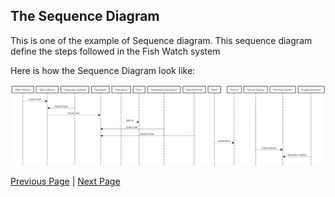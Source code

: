 ## The Sequence Diagram

This is one of the example of Sequence diagram.
This sequence diagram define the steps followed in the Fish Watch system

Here is how the Sequence Diagram look like:

![Actor / Action Approach](../artifacts/sequence%20diagram.png)


[Previous Page](./ComponentDiagram.md) | [Next Page](./UI_Mock.md)
